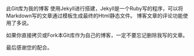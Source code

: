 此Git库为我的博客 
使用Jekyll进行搭建，Jekyll是一个Ruby写的程序，可以将Markdown写的文章通过模板生成最终的Html静态文件。
博客文章的评论功能使用了多说。

如果你直接拷贝或Fork本Git库作为自己的博客，一定不要忘记删除我写的文章。

最后感谢您的配合。

